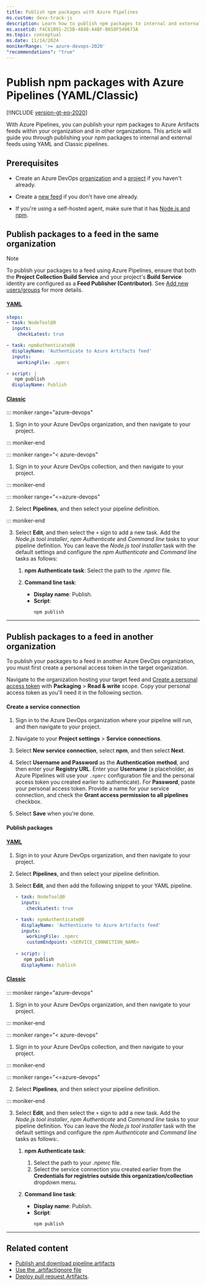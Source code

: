 ```yaml
---
title: Publish npm packages with Azure Pipelines
ms.custom: devx-track-js
description: Learn how to publish npm packages to internal and external feed using Azure Pipelines.
ms.assetid: F4C61B91-2C5B-4848-A4BF-B658F549673A
ms.topic: conceptual
ms.date: 11/14/2024
monikerRange: '>= azure-devops-2020'
"recommendations": "true"
---
```


# Publish npm packages with Azure Pipelines (YAML/Classic)

[!INCLUDE [version-gt-eq-2020](../../includes/version-gt-eq-2020.md)]

With Azure Pipelines, you can publish your npm packages to Azure Artifacts feeds within your organization and in other organizations. This article will guide you through publishing your npm packages to internal and external feeds using YAML and Classic pipelines.

## Prerequisites

- Create an Azure DevOps [organization](../../organizations/accounts/create-organization.md) and a [project](../../organizations/projects/create-project.md#create-a-project) if you haven't already.

- Create a [new feed](../../artifacts/get-started-nuget.md#create-a-feed) if you don't have one already.

- If you're using a self-hosted agent, make sure that it has [Node.js and npm](https://docs.npmjs.com/downloading-and-installing-node-js-and-npm).

## Publish packages to a feed in the same organization

> [!NOTE]
> To publish your packages to a feed using Azure Pipelines, ensure that both the **Project Collection Build Service** and your project's **Build Service** identity are configured as a **Feed Publisher (Contributor)**. See [Add new users/groups](../../artifacts/feeds/feed-permissions.md#feed-settings) for more details.

#### [YAML](#tab/yaml/)

```yaml
steps:
- task: NodeTool@0
  inputs:
    checkLatest: true

- task: npmAuthenticate@0
  displayName: 'Authenticate to Azure Artifacts feed'
  inputs:
    workingFile: .npmrc

- script: |
   npm publish
  displayName: Publish
```

#### [Classic](#tab/classic/)

::: moniker range="azure-devops"

1. Sign in to your Azure DevOps organization, and then navigate to your project.

::: moniker-end

::: moniker range="< azure-devops"

1. Sign in to your Azure DevOps collection, and then navigate to your project.

::: moniker-end

::: moniker range="<=azure-devops"

2. Select **Pipelines**, and then select your pipeline definition. 

::: moniker-end

3. Select **Edit**, and then select the `+` sign to add a new task. Add the *Node.js tool installer*, *npm Authenticate* and *Command line* tasks to your pipeline definition. You can leave the *Node.js tool installer* task with the default settings and configure the *npm Authenticate* and *Command line* tasks as follows:

    1. **npm Authenticate task**: Select the path to the *.npmrc* file.
    
    1. **Command line task**:
        - **Display name**: Publish.
        - **Script**: 
            ```
            npm publish
            ```

* * *

## Publish packages to a feed in another organization

To publish your packages to a feed in another Azure DevOps organization, you must first create a personal access token in the target organization.

Navigate to the organization hosting your target feed and [Create a personal access token](../../organizations/accounts/use-personal-access-tokens-to-authenticate.md) with **Packaging** > **Read & write** scope. Copy your personal access token as you'll need it in the following section.

#### Create a service connection

1. Sign in to the Azure DevOps organization where your pipeline will run, and then navigate to your project.

1. Navigate to your **Project settings** > **Service connections**. 

1. Select **New service connection**, select **npm**, and then select **Next**. 

1. Select **Username and Password** as the **Authentication method**, and then enter your **Registry URL**. Enter your **Username** (a placeholder, as Azure Pipelines will use your `.npmrc` configuration file and the personal access token you created earlier to authenticate). For **Password**, paste your personal access token. Provide a name for your service connection, and check the **Grant access permission to all pipelines** checkbox.

1. Select **Save** when you're done.

#### Publish packages

#### [YAML](#tab/yaml/)

1. Sign in to your Azure DevOps organization, and then navigate to your project.

1. Select **Pipelines**, and then select your pipeline definition.

1. Select **Edit**, and then add the following snippet to your YAML pipeline.

    ```yaml
    - task: NodeTool@0
      inputs:
        checkLatest: true

    - task: npmAuthenticate@0
      displayName: 'Authenticate to Azure Artifacts feed'
      inputs:
        workingFile: .npmrc
        customEndpoint: <SERVICE_CONNECTION_NAME>
        
    - script: |
       npm publish  
      displayName: Publish  
    ```

#### [Classic](#tab/classic/)

::: moniker range="azure-devops"

1. Sign in to your Azure DevOps organization, and then navigate to your project.

::: moniker-end

::: moniker range="< azure-devops"

1. Sign in to your Azure DevOps collection, and then navigate to your project.

::: moniker-end

::: moniker range="<=azure-devops"

2. Select **Pipelines**, and then select your pipeline definition. 

::: moniker-end

3. Select **Edit**, and then select the `+` sign to add a new task. Add the *Node.js tool installer*, *npm Authenticate* and *Command line* tasks to your pipeline definition. You can leave the *Node.js tool installer* task with the default settings and configure the *npm Authenticate* and *Command line* tasks as follows:.

    1. **npm Authenticate task**: 
        1. Select the path to your *.npmrc* file.
        1. Select the service connection you created earlier from the **Credentials for registries outside this organization/collection** dropdown menu.
    
    1. **Command line task**:
        - **Display name**: Publish.
        - **Script**: 
            ```
            npm publish
            ```

***

## Related content

- [Publish and download pipeline artifacts](../artifacts/build-artifacts.md)
- [Use the .artifactignore file](../../artifacts/reference/artifactignore.md)
- [Deploy pull request Artifacts](../release/deploy-pull-request-builds.md).
